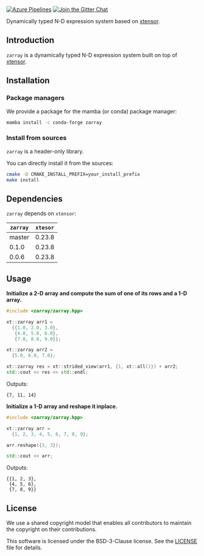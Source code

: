 [![Azure Pipelines](https://dev.azure.com/xtensor-stack/xtensor-stack/_apis/build/status/xtensor-stack.zarray?branchName=master)](https://dev.azure.com/xtensor-stack/xtensor-stack/_build/latest?definitionId=10&branchName=master)
[![Join the Gitter Chat](https://badges.gitter.im/Join%20Chat.svg)](https://gitter.im/QuantStack/Lobby?utm_source=badge&utm_medium=badge&utm_campaign=pr-badge&utm_content=badge)

Dynamically typed N-D expression system based on [xtensor](thhps://github.com/xtensor-stack/xtensor).

## Introduction

`zarray` is a dynamically typed N-D expression system built on top of [xtensor](thhps://github.com/xtensor-stack/xtensor).

## Installation

### Package managers

We provide a package for the mamba (or conda) package manager:

```bash
mamba install -c conda-forge zarray
```

### Install from sources

`zarray` is a header-only library.

You can directly install it from the sources:

```bash
cmake -D CMAKE_INSTALL_PREFIX=your_install_prefix
make install
```

## Dependencies

`zarray` depends on `xtensor`:

| `zarray` | `xtesor` |
|----------|----------|
|  master  |  0.23.8  |
|  0.1.0   |  0.23.8  |
|  0.0.6   |  0.23.8  |

## Usage

**Initialize a 2-D array and compute the sum of one of its rows and a 1-D array.**

```cpp
#include <zarray/zarray.hpp>

xt::zarray arr1 = 
  {{1.0, 2.0, 3.0},
   {4.0, 5.0, 6.0},
   {7.0, 8.0, 9.0}};

xt::zarray arr2 =
  {5.0, 6.0, 7.0};

xt::zarray res = xt::strided_view(arr1, {1, xt::all()}) + arr2;
std::cout << res << std::endl;
```

Outputs:

```
{7, 11, 14}
```

**Initialize a 1-D array and reshape it inplace.**

```cpp
#include <zarray/zarray.hpp>

xt::zarray arr = 
  {1, 2, 3, 4, 5, 6, 7, 8, 9};

arr.reshape({3, 3});

std::cout << arr;
```

Outputs:

```
{{1, 2, 3},
 {4, 5, 6},
 {7, 8, 9}}
```

## License

We use a shared copyright model that enables all contributors to maintain the
copyright on their contributions.

This software is licensed under the BSD-3-Clause license. See the
[LICENSE](LICENSE) file for details.

